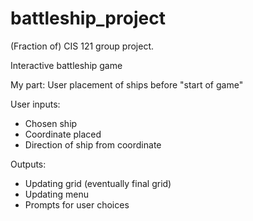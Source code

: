 # battleship_project
(Fraction of) CIS 121 group project. 

Interactive battleship game

My part:
User placement of ships before "start of game"

User inputs: 
- Chosen ship
- Coordinate placed
- Direction of ship from coordinate

Outputs:
- Updating grid (eventually final grid)
- Updating menu
- Prompts for user choices
